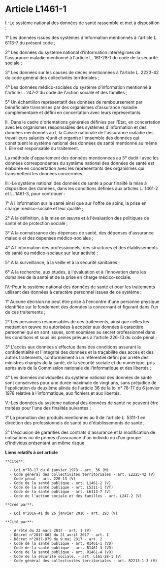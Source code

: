 # Article L1461-1

I.-Le système national des données de santé rassemble et met à disposition : 

1° Les données issues des systèmes d'information mentionnés à l'article L. 6113-7 du présent code ; 

2° Les données du système national d'information interrégimes de l'assurance maladie mentionné à l'article L. 161-28-1 du
code de la sécurité sociale ; 

3° Les données sur les causes de décès mentionnées à l'article L. 2223-42 du code général des collectivités territoriales ; 

4° Les données médico-sociales du système d'information mentionné à l'article L. 247-2 du code de l'action sociale et des
familles ; 

5° Un échantillon représentatif des données de remboursement par bénéficiaire transmises par des organismes d'assurance
maladie complémentaire et défini en concertation avec leurs représentants. 

II.-Dans le cadre d'orientations générales définies par l'Etat, en concertation avec les organismes responsables des systèmes
d'information et des données mentionnés au I, la Caisse nationale de l'assurance maladie des travailleurs salariés réunit et
organise l'ensemble des données qui constituent le système national des données de santé mentionné au même I. Elle est
responsable du traitement. 

La méthode d'appariement des données mentionnées au 5° dudit I avec les données correspondantes du système national des
données de santé est élaborée en concertation avec les représentants des organismes qui transmettent les données concernées. 

III.-Le système national des données de santé a pour finalité la mise à disposition des données, dans les conditions définies
aux articles L. 1461-2 et L. 1461-3, pour contribuer : 

1° A l'information sur la santé ainsi que sur l'offre de soins, la prise en charge médico-sociale et leur qualité ; 

2° A la définition, à la mise en œuvre et à l'évaluation des politiques de santé et de protection sociale ; 

3° A la connaissance des dépenses de santé, des dépenses d'assurance maladie et des dépenses médico-sociales ; 

4° A l'information des professionnels, des structures et des établissements de santé ou médico-sociaux sur leur activité ; 

5° A la surveillance, à la veille et à la sécurité sanitaires ; 

6° A la recherche, aux études, à l'évaluation et à l'innovation dans les domaines de la santé et de la prise en charge
médico-sociale. 

IV.-Pour le système national des données de santé et pour les traitements utilisant des données à caractère personnel issues
de ce système : 

1° Aucune décision ne peut être prise à l'encontre d'une personne physique identifiée sur le fondement des données la
concernant et figurant dans l'un de ces traitements ; 

2° Les personnes responsables de ces traitements, ainsi que celles les mettant en œuvre ou autorisées à accéder aux données à
caractère personnel qui en sont issues, sont soumises au secret professionnel dans les conditions et sous les peines prévues
à l'article 226-13 du code pénal ; 

3° L'accès aux données s'effectue dans des conditions assurant la confidentialité et l'intégrité des données et la
traçabilité des accès et des autres traitements, conformément à un référentiel défini par arrêté des ministres chargés de la
santé, de la sécurité sociale et du numérique, pris après avis de la Commission nationale de l'informatique et des
libertés ; 

4° Les données individuelles du système national des données de santé sont conservées pour une durée maximale de vingt ans,
sans préjudice de l'application du deuxième alinéa de l'article 36 de la loi n° 78-17 du 6 janvier 1978 relative à
l'informatique, aux fichiers et aux libertés. 

V.-Les données du système national des données de santé ne peuvent être traitées pour l'une des finalités suivantes : 

1° La promotion des produits mentionnés au II de l'article L. 5311-1 en direction des professionnels de santé ou
d'établissements de santé ; 

2° L'exclusion de garanties des contrats d'assurance et la modification de cotisations ou de primes d'assurance d'un individu
ou d'un groupe d'individus présentant un même risque.

**Liens relatifs à cet article**

	**Cite**:

	  - Loi n°78-17 du 6 janvier 1978 - art. 36 (M)
	  - Code général des collectivités territoriales - art. L2223-42 (V)
	  - Code pénal - art. 226-13 (V)
	  - Code de la santé publique - art. L1461-2 (V)
	  - Code de la santé publique - art. L5311-1 (VT)
	  - Code de la santé publique - art. L6113-7 (V)
	  - Code de l'action sociale et des familles - art. L247-2 (V)

	**Créé par**:

	  - Loi n°2016-41 du 26 janvier 2016 - art. 193 (V)

	**Cité par**:

	  - Arrêté du 22 mars 2017 - art. 1 (V)
	  - Décret n°2017-602 du 21 avril 2017 - art. 1
	  - Décret n°2017-879 du 9 mai 2017 - art. 2
	  - Code de la santé publique - art. R1461-1 (VD)
	  - Code de la santé publique - art. R1461-3 (VD)
	  - Code de la santé publique - art. R1461-4 (VD)
	  - Code de la sécurité sociale. - art. L161-28-1 (V)
	  - Code général des collectivités territoriales - art. R2213-1-3 (V)

